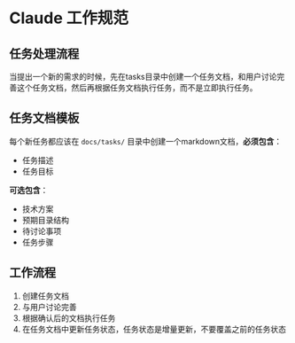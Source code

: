 # Claude 工作规范

## 任务处理流程

当提出一个新的需求的时候，先在tasks目录中创建一个任务文档，和用户讨论完善这个任务文档，然后再根据任务文档执行任务，而不是立即执行任务。

## 任务文档模板

每个新任务都应该在 `docs/tasks/` 目录中创建一个markdown文档，**必须包含**：
- 任务描述
- 任务目标

**可选包含**：
- 技术方案
- 预期目录结构
- 待讨论事项
- 任务步骤

## 工作流程
1. 创建任务文档
2. 与用户讨论完善
3. 根据确认后的文档执行任务
4. 在任务文档中更新任务状态，任务状态是增量更新，不要覆盖之前的任务状态